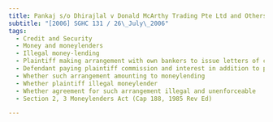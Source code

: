```yaml
---
title: Pankaj s/o Dhirajlal v Donald McArthy Trading Pte Ltd and Others 
subtitle: "[2006] SGHC 131 / 26\_July\_2006"
tags:
  - Credit and Security
  - Money and moneylenders
  - Illegal money-lending
  - Plaintiff making arrangement with own bankers to issue letters of credit to be used to pay for goods purchased by defendant
  - Defendant paying plaintiff commission and interest in addition to principal sum under letters of credit for provision of such service
  - Whether such arrangement amounting to moneylending
  - Whether plaintiff illegal moneylender
  - Whether agreement for such arrangement illegal and unenforceable
  - Section 2, 3 Moneylenders Act (Cap 188, 1985 Rev Ed)

---
```


